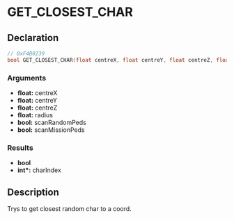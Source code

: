 # GET_CLOSEST_CHAR

## Declaration
```cpp
// 0xF4B0239
bool GET_CLOSEST_CHAR(float centreX, float centreY, float centreZ, float radius, bool scanRandomPeds, bool scanMissionPeds, int* charIndex);
```

### Arguments
- **float:** centreX
- **float:** centreY
- **float:** centreZ
- **float:** radius
- **bool:** scanRandomPeds
- **bool:** scanMissionPeds

### Results
- **bool**
- **int\*:** charIndex

## Description
Trys to get closest random char to a coord.